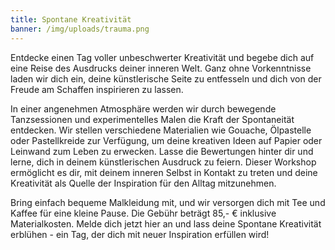 ```yaml
---
title: Spontane Kreativität
banner: /img/uploads/trauma.png
---
```

Entdecke einen Tag voller unbeschwerter Kreativität und begebe dich auf eine Reise des Ausdrucks deiner inneren Welt. Ganz ohne Vorkenntnisse laden wir dich ein, deine künstlerische Seite zu entfesseln und dich von der Freude am Schaffen inspirieren zu lassen.

In einer angenehmen Atmosphäre werden wir durch bewegende Tanzsessionen und experimentelles Malen die Kraft der Spontaneität entdecken. Wir stellen verschiedene Materialien wie Gouache, Ölpastelle oder Pastellkreide zur Verfügung, um deine kreativen Ideen auf Papier oder Leinwand zum Leben zu erwecken. Lasse die Bewertungen hinter dir und lerne, dich in deinem künstlerischen Ausdruck zu feiern. Dieser Workshop ermöglicht es dir, mit deinem inneren Selbst in Kontakt zu treten und deine Kreativität als Quelle der Inspiration für den Alltag mitzunehmen.

Bring einfach bequeme Malkleidung mit, und wir versorgen dich mit Tee und Kaffee für eine kleine Pause. Die Gebühr beträgt 85,- € inklusive Materialkosten. Melde dich jetzt hier an und lass deine Spontane Kreativität erblühen - ein Tag, der dich mit neuer Inspiration erfüllen wird!
